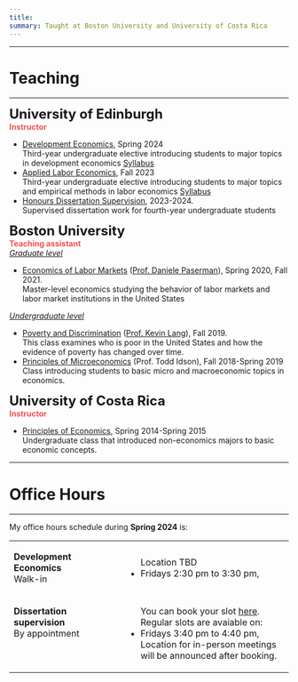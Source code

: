 ```yaml
---
title: 
summary: Taught at Boston University and University of Costa Rica
---
```


<hr>

# Teaching #

<hr>
<p>
<font size="+2"><strong> University of Edinburgh</strong> <br></font>
<strong><font  color="#F45050">Instructor</font> </strong><br>
<ul>
  <li><u>Development Economics</u>,  Spring 2024  <br> Third-year undergraduate elective introducing students to major topics in development economics <a class="btn btn-outline-primary btn-page-header btn-sm" href="/slides/example/" target="_blank">Syllabus</a> </li>
  <li><u>Applied Labor Economics</u>,  Fall 2023  <br> Third-year undergraduate elective introducing students to major topics and empirical methods in labor economics <a class="btn btn-outline-primary btn-page-header btn-sm" href="https://cesarlgm.github.io/blob/master/documents/teaching/outline_labour_23_24.pdf" target="_blank">Syllabus</a></li>
  <li><u>Honours Dissertation Supervision</u>,  2023-2024. <br> Supervised dissertation work for fourth-year undergraduate students</li>
</ul>
</p>

<font size="+2"><strong> Boston University</strong><br></font>
<strong><font   color="#F45050">Teaching assistant</font> </strong><br>
<i><u>Graduate level</i></u>
<ul>
  <li><u>Economics of Labor Markets</u> (<a href="https://people.bu.edu/paserman/">Prof. Daniele Paserman</a>), Spring 2020, Fall 2021. <br> Master-level economics studying the behavior of labor markets and labor market institutions in the United States</li>
</ul>
<i><u>Undergraduate level</i></u>
<ul>
  <li><u>Poverty and Discrimination</u> (<a href="https://sites.bu.edu/kevinlang/">Prof. Kevin Lang</a>), Fall 2019. <br> 
  This class examines who is poor in the United States and how the evidence of poverty has changed over time. </li>
  <li><u>Principles of Microeconomics</u> (Prof. Todd Idson), Fall 2018-Spring 2019 <br> Class introducing students to basic micro and macroeconomic topics in economics.</li>
</ul>
<font size="+2"><strong> University of Costa Rica</strong><br></font>
<strong><font  color="#F45050">Instructor</font> </strong><br>
<ul>
  <li> <u>Principles of Economics</u>, Spring 2014-Spring 2015<br>Undergraduate class that introduced non-economics majors to basic economic concepts.</li>
</ul>

<!--
<div class="clicker" tabindex="1">Click me</div>
<div class="hiddendiv">This is my abstract.</div>

<style>
.clicker {
  cursor:pointer;
}

.hiddendiv {
  display:none;
}

.clicker:focus + .hiddendiv {
  display:block;
}
</style>
-->

<hr>

# Office Hours #

<hr>

My office hours schedule during **Spring 2024** is:


<table width="100%">
<tbody>
<tr>
<td  style="vertical-align:top" width="40%">
<p><strong> Development Economics</strong><br>
  Walk-in
</p>
</td>
<td>
<ul>
  <!--<a href="https://maps.app.goo.gl/WagPyxj5mxZuw94u5">--> <i class="fa-sharp fa-solid fa-location-pin"></i> Location TBD</a>
  <li>Fridays 2:30 pm to 3:30 pm, </li>
</ul>
</td>
</tr>
<tr>
<td  style="vertical-align:top" width="40%">
<p><strong> Dissertation supervision</strong><br>
  By appointment
</p>
</td>
<td>
<ul>
  You can book your slot <a href="https://outlook.office365.com/owa/calendar/Meetingslots@uoe.onmicrosoft.com/bookings/s/3KyNCUZjfEqzUAkxt2X8IQ2">here</a>. Regular slots are avaiable on:
  <li>Fridays 3:40 pm to 4:40 pm, </li>
  Location for in-person meetings will be announced after booking.
</ul>
</tbody>
</table>


